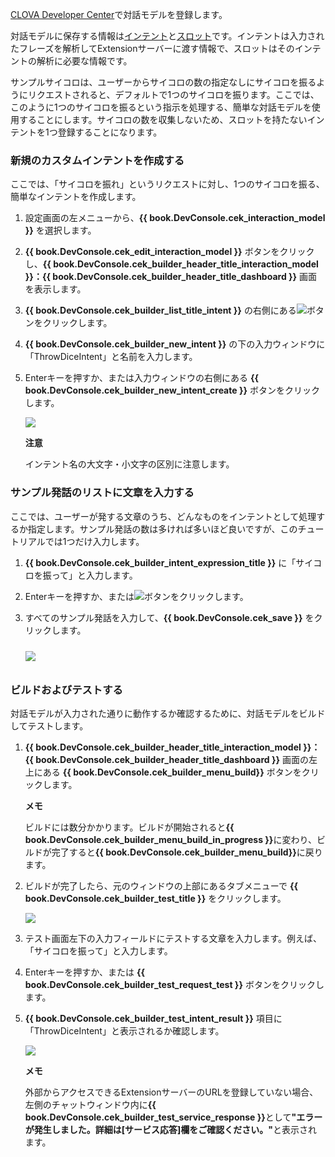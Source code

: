 ﻿<a href="{{ book.DeveloperConsoleURL }}" target="_blank">CLOVA Developer Center</a>で対話モデルを登録します。

対話モデルに保存する情報は[インテント](/Design/Design_Guideline_For_Extension.md#Intent)と[スロット](/Design/Design_Guideline_For_Extension.md#Slot)です。インテントは入力されたフレーズを解析してExtensionサーバーに渡す情報で、スロットはそのインテントの解析に必要な情報です。

サンプルサイコロは、ユーザーからサイコロの数の指定なしにサイコロを振るようにリクエストされると、デフォルトで1つのサイコロを振ります。ここでは、このように1つのサイコロを振るという指示を処理する、簡単な対話モデルを使用することにします。サイコロの数を収集しないため、スロットを持たないインテントを1つ登録することになります。

### 新規のカスタムインテントを作成する
ここでは、「サイコロを振れ」というリクエストに対し、1つのサイコロを振る、簡単なインテントを作成します。

1. 設定画面の左メニューから、**{{ book.DevConsole.cek_interaction_model }}** を選択します。
2. **{{ book.DevConsole.cek_edit_interaction_model }}** ボタンをクリックし、**{{ book.DevConsole.cek_builder_header_title_interaction_model }}：{{ book.DevConsole.cek_builder_header_title_dashboard }}** 画面を表示します。
3. **{{ book.DevConsole.cek_builder_list_title_intent }}** の右側にある<img class="inlineImage" src="/CEK/Assets/Images/DevConsole_Plus_Button.png" />ボタンをクリックします。
4. **{{ book.DevConsole.cek_builder_new_intent }}** の下の入力ウィンドウに「ThrowDiceIntent」と名前を入力します。
5. Enterキーを押すか、または入力ウィンドウの右側にある **{{ book.DevConsole.cek_builder_new_intent_create }}** ボタンをクリックします。

	<img src="/CEK/Assets/Images/CEK_Tutorial_NewIntent.png" style=" max-width:800px;" />

	<div class="danger">
		<p><strong>注意</strong></p>
		<p>インテント名の大文字・小文字の区別に注意します。</p>
	</div>

### サンプル発話のリストに文章を入力する
ここでは、ユーザーが発する文章のうち、どんなものをインテントとして処理するか指定します。サンプル発話の数は多ければ多いほど良いですが、このチュートリアルでは1つだけ入力します。
1. **{{ book.DevConsole.cek_builder_intent_expression_title }}** に「サイコロを振って」と入力します。
2. Enterキーを押すか、または<img class="inlineImage" src="/CEK/Assets/Images/DevConsole_Plus_Button.png" />ボタンをクリックします。
3. すべてのサンプル発話を入力して、**{{ book.DevConsole.cek_save }}** をクリックします。

	<img src="/CEK/Assets/Images/CEK_Tutorial_SpeechExample.png" style=" max-width:800px; margin-top:10px; margin-bottom:10px;" />

### ビルドおよびテストする
対話モデルが入力された通りに動作するか確認するために、対話モデルをビルドしてテストします。

1. **{{ book.DevConsole.cek_builder_header_title_interaction_model }}：{{ book.DevConsole.cek_builder_header_title_dashboard }}** 画面の左上にある **{{ book.DevConsole.cek_builder_menu_build}}** ボタンをクリックします。

	<div class="note">
		<p><strong>メモ</strong></p>
		<p>ビルドには数分かかります。ビルドが開始されると<strong>{{ book.DevConsole.cek_builder_menu_build_in_progress }}</strong>に変わり、ビルドが完了すると<strong>{{ book.DevConsole.cek_builder_menu_build}}</strong>に戻ります。</p>
	</div>

2. ビルドが完了したら、元のウィンドウの上部にあるタブメニューで **{{ book.DevConsole.cek_builder_test_title }}** をクリックします。

	<img src="/CEK/Assets/Images/CEK_Tutorial_Enter_Simulator.png" style="max-width:800px;"/>

3. テスト画面左下の入力フィールドにテストする文章を入力します。例えば、「サイコロを振って」と入力します。

4. Enterキーを押すか、または **{{ book.DevConsole.cek_builder_test_request_test }}** ボタンをクリックします。

5. **{{ book.DevConsole.cek_builder_test_intent_result }}** 項目に「ThrowDiceIntent」と表示されるか確認します。

	<img src="/CEK/Assets/Images/CEK_Tutorial_Test.png" style="max-width:800px;"/>

	<div class="note">
    <p><strong>メモ</strong></p>
    <p>外部からアクセスできるExtensionサーバーのURLを登録していない場合、左側のチャットウィンドウ内に<strong>{{ book.DevConsole.cek_builder_test_service_response }}</strong>として<strong>"エラーが発生しました。詳細は[サービス応答]欄をご確認ください。"</strong>と表示されます。</p>
	</div>
